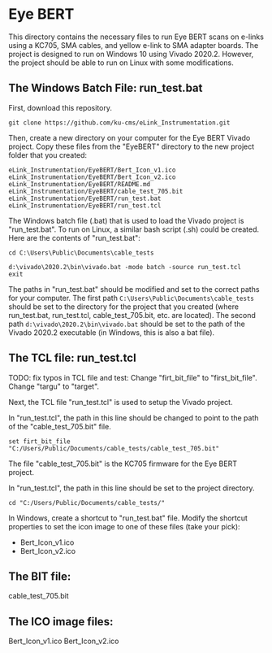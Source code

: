 # Eye BERT

This directory contains the necessary files to run Eye BERT scans on e-links
using a KC705, SMA cables, and yellow e-link to SMA adapter boards.
The project is designed to run on Windows 10 using Vivado 2020.2.
However, the project should be able to run on Linux with some modifications.

## The Windows Batch File: run_test.bat

First, download this repository.
```
git clone https://github.com/ku-cms/eLink_Instrumentation.git
```

Then, create a new directory on your computer for the Eye BERT Vivado project.
Copy these files from the "EyeBERT" directory to the new project folder that you created:
```
eLink_Instrumentation/EyeBERT/Bert_Icon_v1.ico
eLink_Instrumentation/EyeBERT/Bert_Icon_v2.ico
eLink_Instrumentation/EyeBERT/README.md
eLink_Instrumentation/EyeBERT/cable_test_705.bit
eLink_Instrumentation/EyeBERT/run_test.bat
eLink_Instrumentation/EyeBERT/run_test.tcl
```

The Windows batch file (.bat) that is used to load the Vivado project is "run_test.bat".
To run on Linux, a similar bash script (.sh) could be created.
Here are the contents of "run_test.bat":
```
cd C:\Users\Public\Documents\cable_tests

d:\vivado\2020.2\bin\vivado.bat -mode batch -source run_test.tcl
exit
```
The paths in "run_test.bat" should be modified and set to the correct paths for your computer.
The first path `C:\Users\Public\Documents\cable_tests` should be set to the directory for the project that you created
(where run_test.bat, run_test.tcl, cable_test_705.bit, etc. are located).
The second path `d:\vivado\2020.2\bin\vivado.bat` should be set to the path of the Vivado 2020.2 executable
(in Windows, this is also a bat file).

## The TCL file: run_test.tcl

TODO: fix typos in TCL file and test:
Change "firt_bit_file" to "first_bit_file".
Change "targu" to "target".

Next, the TCL file "run_test.tcl" is used to setup the Vivado project. 

In "run_test.tcl", the path in this line should be changed to point to the path of the "cable_test_705.bit" file.
```
set firt_bit_file "C:/Users/Public/Documents/cable_tests/cable_test_705.bit"
```
The file "cable_test_705.bit" is the KC705 firmware for the Eye BERT project.

In "run_test.tcl", the path in this line should be set to the project directory.
```
cd "C:/Users/Public/Documents/cable_tests/"
```

In Windows, create a shortcut to "run_test.bat" file. 
Modify the shortcut properties to set the icon image to one of these files (take your pick):
- Bert_Icon_v1.ico
- Bert_Icon_v2.ico


## The BIT file:
cable_test_705.bit

## The ICO image files:
Bert_Icon_v1.ico
Bert_Icon_v2.ico


